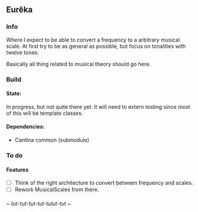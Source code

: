 ## Eurêka

### Info

Where I expect to be able to convert a frequency to a arbitrary 
musical scale. At first try to be as general as possible, but focus
on tonalities with twelve tones. 

Basically all thing related to musical theory should go here.

### Build

#### State:

In progress, but not quite there yet. It will need to extern testing since
most of this will be template classes.

#### Dependencies:

* Cantina common (submodule)
	
### To do

#### Features 

- [ ] Think of the right architecture to convert between frequency and scales.
- [ ] Rework MusicalScales from there.

###### ~ tut-tut-tut-tut-tulut-tut ~
